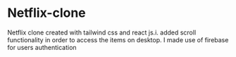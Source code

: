 # Netflix-clone
Netflix clone created with tailwind css and react js.i. added scroll functionality in order to access the items on desktop.
I made use of firebase for users authentication 
